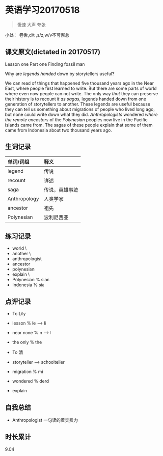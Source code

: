 # 英语学习20170518

> 慢速 大声 夸张

小处： 卷舌,d/t ,s/z,w/v不可懈怠

## 课文原文(dictated in 20170517)

Lesson one  Part one  Finding fossil man 

Why are _legends_ _handed_ down by storytellers useful?

We can read of things that happened five thousand years ago in the Near East, where people first learned to write.
But there are some parts of world where even now people can not write.
The only way _that_ they can preserve their history is to recount _it as sagas_, legends handed down from one generation of storytellers to another.
These legends are useful because they can tell us something about migrations of people who lived long ago, but none could write down what they did.
_Anthropologists_ wondered _where the remote  ancestors_ of the _Polynesian_ peoples  now live in the Pacific islands  came from.
The sagas of these people explain that some of them came from Indonesia about two thousand years ago.

## 生词记录
| 单词/词组 | 释义  |
| :-----| :------|
| legend | 传说 |
| recount | 详述 |
| saga | 传说，英雄事迹 |
| Anthropology | 人类学家 |
| ancestor | 祖先 |
| Polynesian |  波利尼西亚 |

## 练习记录
* world \
* another \ 
* anthropologist
* ancestor
* polynesian
* explain \
* Polynesian % sian
* Indonesia % sia 

## 点评记录
* To Lily
 * lesson  % le --> li
 * near none  % n --> l
 * the only  % the

* To 清
 * storyteller --> schoolteller
 * migration % mi
 * wondered % derd
 * explain 

## 自我总结
* Anthropologist 一句读的着实费力

## 时长累计
9.04
